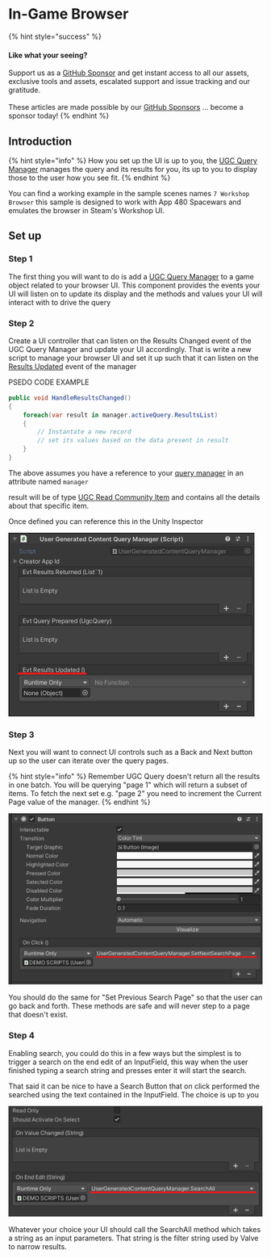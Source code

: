 # In-Game Browser

{% hint style="success" %}
#### Like what your seeing?

Support us as a [GitHub Sponsor](../../../../become-a-sponsor/) and get instant access to all our assets, exclusive tools and assets, escalated support and issue tracking and our gratitude.\
\
These articles are made possible by our [GitHub Sponsors](../../../../become-a-sponsor/) ... become a sponsor today!
{% endhint %}

## &#x20;Introduction

{% hint style="info" %}
How you set up the UI is up to you, the [UGC Query Manager](../../../../heathens-steamworks-complete/unity/components/ugc-query-manager.md) manages the query and its results for you, its up to you to display those to the user how you see fit.
{% endhint %}

You can find a working example in the sample scenes names `7 Workshop Browser` this sample is designed to work with App 480 Spacewars and emulates the browser in Steam's Workshop UI.

## Set up

### Step 1

The first thing you will want to do is add a [UGC Query Manager](../../../../heathens-steamworks-complete/unity/components/ugc-query-manager.md) to a game object related to your browser UI. This component provides the events your UI will listen on to update its display and the methods and values your UI will interact with to drive the query

### Step 2

Create a UI controller that can listen on the Results Changed event of the UGC Query Manager and update your UI accordingly. That is write a new script to manage your browser UI and set it up such that it can listen on the [Results Updated](../../../../heathens-steamworks-complete/unity/components/ugc-query-manager.md#events) event of the manager

PSEDO CODE EXAMPLE

```csharp
public void HandleResultsChanged()
{
    foreach(var result in manager.activeQuery.ResultsList)
    {
        // Instantate a new record
        // set its values based on the data present in result
    }
}
```

The above assumes you have a reference to your [query manager](../../../../heathens-steamworks-complete/unity/components/ugc-query-manager.md) in an attribute named `manager`&#x20;

result will be of type [UGC Read Community Item](../../../../heathens-steamworks-complete/unity/objects/workshop-item.md) and contains all the details about that specific item.

Once defined you can reference this in the Unity Inspector

![](<../../../../.gitbook/assets/image (173) (1).png>)

### Step 3

Next you will want to connect UI controls such as a Back and Next button up so the user can iterate over the query pages.

{% hint style="info" %}
Remember UGC Query doesn't return all the results in one batch. You will be querying "page 1" which will return a subset of items. To fetch the next set e.g. "page 2" you need to increment the Current Page value of the manager.
{% endhint %}

![](<../../../../.gitbook/assets/image (160) (1) (1) (1).png>)

You should do the same for "Set Previous Search Page" so that the user can go back and forth. These methods are safe and will never step to a page that doesn't exist.

### Step 4

Enabling search, you could do this in a few ways but the simplest is to trigger a search on the end edit of an InputField, this way when the user finished typing a search string and presses enter it will start the search.

That said it can be nice to have a Search Button that on click performed the searched using the text contained in the InputField. The choice is up to you

![](<../../../../.gitbook/assets/image (172) (1) (1) (1).png>)

Whatever your choice your UI should call the SearchAll method which takes a string as an input parameters. That string is the filter string used by Valve to narrow results.
